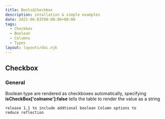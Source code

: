 ```yaml
---
title: Bools&Checkbox
description: intallation & simple examples
date: 2021-06-03T00:00:00+00:00
tags:
  - Checkbox
  - Boolean
  - Columns
  - Types
layout: layouts/doc.njk
---
```


## Checkbox

###  General 

Boolean type are rendered as checkboxes automatically, specifying **isCheckBox['colname']:false** tells the table to render the value as a string 

<code>release 1.1 to include addtional boolean Column options to reduce reflection</code>



